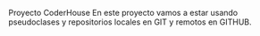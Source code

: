Proyecto CoderHouse 
En este proyecto vamos a estar usando pseudoclases y repositorios locales en GIT y remotos en GITHUB.

